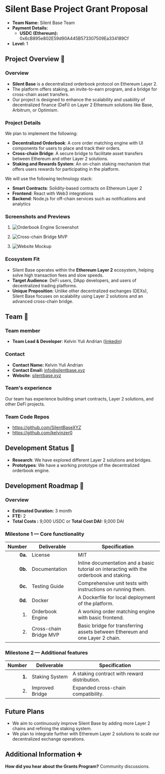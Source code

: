 # Silent Base Project Grant Proposal

- **Team Name:** Silent Base Team
- **Payment Details:**
  - **USDC (Ethereum):** 0x6cB895e802E59d90A445B573307509Ea334189Cf
- **Level:** 1

## Project Overview :page_facing_up:

### Overview

- **Silent Base** is a decentralized orderbook protocol on Ethereum Layer 2.  
- The platform offers staking, an invite-to-earn program, and a bridge for cross-chain asset transfers.
- Our project is designed to enhance the scalability and usability of decentralized finance (DeFi) on Layer 2 Ethereum solutions like Base, Arbitrum, or Optimism.

### Project Details

We plan to implement the following:

- **Decentralized Orderbook**: A core order matching engine with UI components for users to place and track their orders.
- **Cross-chain Bridge**: A secure bridge to facilitate asset transfers between Ethereum and other Layer 2 solutions.
- **Staking and Rewards System**: An on-chain staking mechanism that offers users rewards for participating in the platform.
  
We will use the following technology stack:
- **Smart Contracts**: Solidity-based contracts on Ethereum Layer 2
- **Frontend**: React with Web3 integrations
- **Backend**: Node.js for off-chain services such as notifications and analytics

### Screenshots and Previews

1. ![Orderbook Engine Screenshot](https://docs.silentbase.xyz/~gitbook/image?url=https%3A%2F%2F2216137726-files.gitbook.io%2F%7E%2Ffiles%2Fv0%2Fb%2Fgitbook-x-prod.appspot.com%2Fo%2Fspaces%252F00KsKzPk6Db4O2MojYyF%252Fuploads%252FyrUs2fEu378M1Kdm2mOi%252Fimage.gif%3Falt%3Dmedia%26token%3D08ae1051-78f8-4daa-b5f2-8034520f23f0&width=768&dpr=1&quality=100&sign=21ac21cd&sv=1)
   
2. ![Cross-chain Bridge MVP](https://docs.silentbase.xyz/~gitbook/image?url=https%3A%2F%2F2216137726-files.gitbook.io%2F%7E%2Ffiles%2Fv0%2Fb%2Fgitbook-x-prod.appspot.com%2Fo%2Fspaces%252F00KsKzPk6Db4O2MojYyF%252Fuploads%252F7wj0U8F3pCRCVIT9oc4Y%252Fimage%2520%281%29.gif%3Falt%3Dmedia%26token%3Da5a8fdd8-f48a-4f58-91d4-04a6f06c565c&width=768&dpr=1&quality=100&sign=2dc4b46b&sv=1)

3. ![Website Mockup](https://docs.silentbase.xyz/~gitbook/image?url=https%3A%2F%2F2216137726-files.gitbook.io%2F%7E%2Ffiles%2Fv0%2Fb%2Fgitbook-x-prod.appspot.com%2Fo%2Fspaces%252F00KsKzPk6Db4O2MojYyF%252Fuploads%252FBamYKHgWGGump91QWjoP%252Fwebsite-mockup-66bf4a9931ed186fc7bb3fc4-%25402x.webp%3Falt%3Dmedia%26token%3D1c53a011-f1e8-4c5a-a0df-c1d6f5355128&width=768&dpr=1&quality=100&sign=b82bf914&sv=1)

### Ecosystem Fit

- Silent Base operates within the **Ethereum Layer 2** ecosystem, helping solve high transaction fees and slow speeds.
- **Target Audience**: DeFi users, DApp developers, and users of decentralized trading platforms.
- **Unique Proposition**: Unlike other decentralized exchanges (DEXs), Silent Base focuses on scalability using Layer 2 solutions and an advanced cross-chain bridge.

## Team :busts_in_silhouette:

### Team member
- **Team Lead & Developer**: Kelvin Yuli Andrian ([linkedin](https://linkedin.com/in/kelvinzer0))
  
### Contact
- **Contact Name:** Kelvin Yuli Andrian
- **Contact Email:** info@silentbase.xyz
- **Website**: [silentbase.xyz](https://silentbase.xyz)

### Team's experience

Our team has experience building smart contracts, Layer 2 solutions, and other DeFi projects.

### Team Code Repos

- https://github.com/SilentBaseXYZ
- https://github.com/kelvinzer0

## Development Status :open_book:

- **Research**: We have explored different Layer 2 solutions and bridges.
- **Prototypes**: We have a working prototype of the decentralized orderbook engine.

## Development Roadmap :nut_and_bolt:

### Overview

- **Estimated Duration:** 3 month
- **FTE:**  2
- **Total Costs :** 9,000 USDC or **Total Cost DAI:** 9,000 DAI

### Milestone 1 — Core functionality

| Number | Deliverable | Specification |
| -----: | ----------- | ------------- |
| **0a.** | License | MIT |
| **0b.** | Documentation | Inline documentation and a basic tutorial on interacting with the orderbook and staking. |
| **0c.** | Testing Guide | Comprehensive unit tests with instructions on running them. |
| **0d.** | Docker | A Dockerfile for local deployment of the platform. |
| 1. | Orderbook Engine | A working order matching engine with basic frontend. |
| 2. | Cross-chain Bridge MVP | Basic bridge for transferring assets between Ethereum and one Layer 2 chain. |

### Milestone 2 — Additional features

| Number | Deliverable | Specification |
| -----: | ----------- | ------------- |
| **1.** | Staking System | A staking contract with reward distribution. |
| 2. | Improved Bridge | Expanded cross-chain compatibility. |

## Future Plans

- We aim to continuously improve Silent Base by adding more Layer 2 chains and refining the staking system.
- We plan to integrate further with Ethereum Layer 2 solutions to scale our decentralized exchange operations.

## Additional Information :heavy_plus_sign:

**How did you hear about the Grants Program?** Community discussions.
